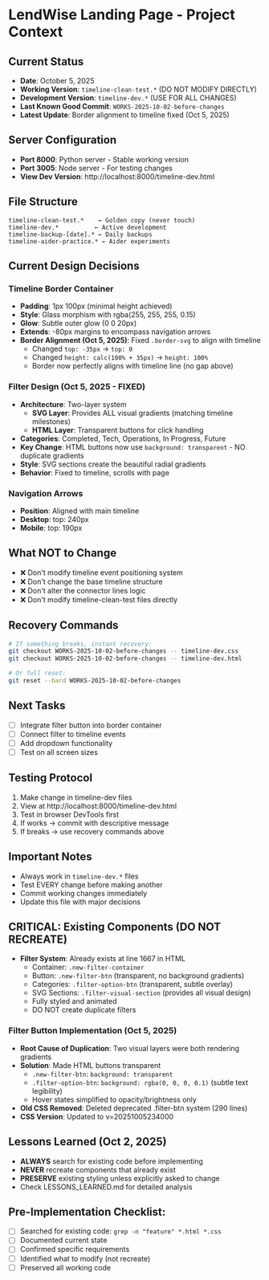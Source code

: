 # LendWise Landing Page - Project Context

## Current Status
- **Date**: October 5, 2025
- **Working Version**: `timeline-clean-test.*` (DO NOT MODIFY DIRECTLY)
- **Development Version**: `timeline-dev.*` (USE FOR ALL CHANGES)
- **Last Known Good Commit**: `WORKS-2025-10-02-before-changes`
- **Latest Update**: Border alignment to timeline fixed (Oct 5, 2025)

## Server Configuration
- **Port 8000**: Python server - Stable working version
- **Port 3005**: Node server - For testing changes
- **View Dev Version**: http://localhost:8000/timeline-dev.html

## File Structure
```
timeline-clean-test.*    ← Golden copy (never touch)
timeline-dev.*          ← Active development
timeline-backup-[date].* ← Daily backups
timeline-aider-practice.* ← Aider experiments
```

## Current Design Decisions

### Timeline Border Container
- **Padding**: 1px 100px (minimal height achieved)
- **Style**: Glass morphism with rgba(255, 255, 255, 0.15)
- **Glow**: Subtle outer glow (0 0 20px)
- **Extends**: -80px margins to encompass navigation arrows
- **Border Alignment (Oct 5, 2025)**: Fixed `.border-svg` to align with timeline
  - Changed `top: -35px` → `top: 0`
  - Changed `height: calc(100% + 35px)` → `height: 100%`
  - Border now perfectly aligns with timeline line (no gap above)

### Filter Design (Oct 5, 2025 - FIXED)
- **Architecture**: Two-layer system
  - **SVG Layer**: Provides ALL visual gradients (matching timeline milestones)
  - **HTML Layer**: Transparent buttons for click handling
- **Categories**: Completed, Tech, Operations, In Progress, Future
- **Key Change**: HTML buttons now use `background: transparent` - NO duplicate gradients
- **Style**: SVG sections create the beautiful radial gradients
- **Behavior**: Fixed to timeline, scrolls with page

### Navigation Arrows
- **Position**: Aligned with main timeline
- **Desktop**: top: 240px
- **Mobile**: top: 190px

## What NOT to Change
- ❌ Don't modify timeline event positioning system
- ❌ Don't change the base timeline structure
- ❌ Don't alter the connector lines logic
- ❌ Don't modify timeline-clean-test files directly

## Recovery Commands
```bash
# If something breaks, instant recovery:
git checkout WORKS-2025-10-02-before-changes -- timeline-dev.css
git checkout WORKS-2025-10-02-before-changes -- timeline-dev.html

# Or full reset:
git reset --hard WORKS-2025-10-02-before-changes
```

## Next Tasks
- [ ] Integrate filter button into border container
- [ ] Connect filter to timeline events
- [ ] Add dropdown functionality
- [ ] Test on all screen sizes

## Testing Protocol
1. Make change in timeline-dev files
2. View at http://localhost:8000/timeline-dev.html
3. Test in browser DevTools first
4. If works → commit with descriptive message
5. If breaks → use recovery commands above

## Important Notes
- Always work in `timeline-dev.*` files
- Test EVERY change before making another
- Commit working changes immediately
- Update this file with major decisions

## CRITICAL: Existing Components (DO NOT RECREATE)
- **Filter System**: Already exists at line 1667 in HTML
  - Container: `.new-filter-container`
  - Button: `.new-filter-btn` (transparent, no background gradients)
  - Categories: `.filter-option-btn` (transparent, subtle overlay)
  - SVG Sections: `.filter-visual-section` (provides all visual design)
  - Fully styled and animated
  - DO NOT create duplicate filters

### Filter Button Implementation (Oct 5, 2025)
- **Root Cause of Duplication**: Two visual layers were both rendering gradients
- **Solution**: Made HTML buttons transparent
  - `.new-filter-btn`: `background: transparent`
  - `.filter-option-btn`: `background: rgba(0, 0, 0, 0.1)` (subtle text legibility)
  - Hover states simplified to opacity/brightness only
- **Old CSS Removed**: Deleted deprecated .filter-btn system (290 lines)
- **CSS Version**: Updated to v=20251005234000

## Lessons Learned (Oct 2, 2025)
- **ALWAYS** search for existing code before implementing
- **NEVER** recreate components that already exist
- **PRESERVE** existing styling unless explicitly asked to change
- Check LESSONS_LEARNED.md for detailed analysis

## Pre-Implementation Checklist:
- [ ] Searched for existing code: `grep -n "feature" *.html *.css`
- [ ] Documented current state
- [ ] Confirmed specific requirements
- [ ] Identified what to modify (not recreate)
- [ ] Preserved all working code